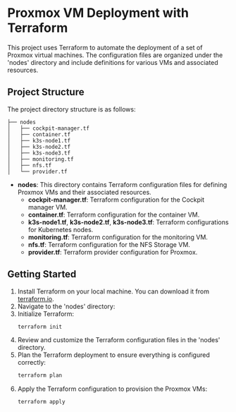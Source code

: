 # Proxmox VM Deployment with Terraform

This project uses Terraform to automate the deployment of a set of Proxmox virtual machines. The configuration files are organized under the 'nodes' directory and include definitions for various VMs and associated resources.

## Project Structure

The project directory structure is as follows:

```
├── nodes
│   ├── cockpit-manager.tf
│   ├── container.tf
│   ├── k3s-node1.tf
│   ├── k3s-node2.tf
│   ├── k3s-node3.tf
│   ├── monitoring.tf
│   ├── nfs.tf
│   └── provider.tf
```

- **nodes**: This directory contains Terraform configuration files for defining Proxmox VMs and their associated resources.
  - **cockpit-manager.tf**: Terraform configuration for the Cockpit manager VM.
  - **container.tf**: Terraform configuration for the container VM.
  - **k3s-node1.tf**, **k3s-node2.tf**, **k3s-node3.tf**: Terraform configurations for Kubernetes nodes.
  - **monitoring.tf**: Terraform configuration for the monitoring VM.
  - **nfs.tf**: Terraform configuration for the NFS Storage VM.
  - **provider.tf**: Terraform provider configuration for Proxmox.

## Getting Started

1. Install Terraform on your local machine. You can download it from [terraform.io](https://www.terraform.io/downloads.html).
1. Navigate to the 'nodes' directory:
1. Initialize Terraform:
   ```bash
   terraform init
   ```
1. Review and customize the Terraform configuration files in the 'nodes' directory.
1. Plan the Terraform deployment to ensure everything is configured correctly:
   ```bash
   terraform plan
   ```
1. Apply the Terraform configuration to provision the Proxmox VMs:
   ```bash
   terraform apply
   ```
